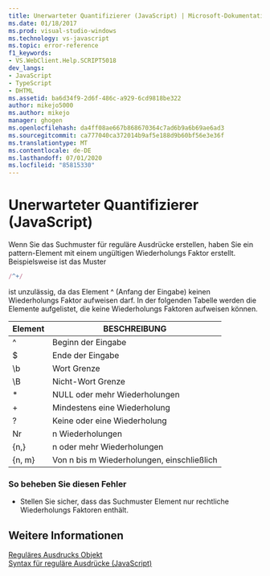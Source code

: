 ```yaml
---
title: Unerwarteter Quantifizierer (JavaScript) | Microsoft-Dokumentation
ms.date: 01/18/2017
ms.prod: visual-studio-windows
ms.technology: vs-javascript
ms.topic: error-reference
f1_keywords:
- VS.WebClient.Help.SCRIPT5018
dev_langs:
- JavaScript
- TypeScript
- DHTML
ms.assetid: ba6d34f9-2d6f-486c-a929-6cd9818be322
author: mikejo5000
ms.author: mikejo
manager: ghogen
ms.openlocfilehash: da4ff08ae667b868670364c7ad6b9a6b69ae6ad3
ms.sourcegitcommit: ca777040ca372014b9af5e188d9b60bf56e3e36f
ms.translationtype: MT
ms.contentlocale: de-DE
ms.lasthandoff: 07/01/2020
ms.locfileid: "85815330"
---
```

# <a name="unexpected-quantifier-javascript"></a>Unerwarteter Quantifizierer (JavaScript)
Wenn Sie das Suchmuster für reguläre Ausdrücke erstellen, haben Sie ein pattern-Element mit einem ungültigen Wiederholungs Faktor erstellt. Beispielsweise ist das Muster  
  
```js
/^+/  
```  
  
 ist unzulässig, da das Element ^ (Anfang der Eingabe) keinen Wiederholungs Faktor aufweisen darf. In der folgenden Tabelle werden die Elemente aufgelistet, die keine Wiederholungs Faktoren aufweisen können.  
  
|Element|BESCHREIBUNG|  
|-------------|-----------------|  
|^|Beginn der Eingabe|  
|$|Ende der Eingabe|  
|\b|Wort Grenze|  
|\B|Nicht-Wort Grenze|  
|*|NULL oder mehr Wiederholungen|  
|+|Mindestens eine Wiederholung|  
|?|Keine oder eine Wiederholung|  
|Nr|n Wiederholungen|  
|{n,}|n oder mehr Wiederholungen|  
|{n, m}|Von n bis m Wiederholungen, einschließlich|  
  
### <a name="to-correct-this-error"></a>So beheben Sie diesen Fehler  
  
- Stellen Sie sicher, dass das Suchmuster Element nur rechtliche Wiederholungs Faktoren enthält.  
  
## <a name="see-also"></a>Weitere Informationen  
 [Reguläres Ausdrucks Objekt](../../javascript/reference/regular-expression-object-javascript.md)   
 [Syntax für reguläre Ausdrücke (JavaScript)](https://msdn.microsoft.com/library/1400241x)